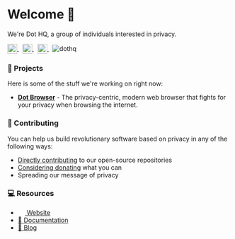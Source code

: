 # Welcome 👋

We're Dot HQ, a group of individuals interested in privacy.

<p>
  <a href="https://twitter.com/DotBrowser" target="blank">
    <img align="center" src="https://i.imgur.com/hz1w2yY.png" alt="DotBrowser" height="22" width="22" />
  </a>
  <span></span>
	&nbsp;
  <a href="https://discord.gg/WRDEK2D" target="blank"> 
    <img align="center" src="https://i.imgur.com/gvtzy24.png" alt="WRDEK2D" height="22" width="22" />
  </a>
  <span></span>
	&nbsp;
  <a href="https://dothq.link/matrix" target="blank"> 
    <img align="center" src="https://i.imgur.com/4ouZPws.png" alt="#dothq:matrix.org" height="22" width="22" />
  </a>
  <span></span>
	&nbsp;
  <img align="center" src="https://komarev.com/ghpvc/?username=dothq&label=Profile%20views&color=0e75b6&style=flat" alt="dothq" />
</p>

### 🚀 Projects

Here is some of the stuff we're working on right now:

* **[Dot Browser](https://github.com/dothq/browser)** - The privacy-centric, modern web browser that fights for your privacy when browsing the internet.
<!-- * **[Dot One](https://github.com/dothq/one)** - A next-generation accounts system for synchronising your data with peace of mind. -->

### 🤝 Contributing

You can help us build revolutionary software based on privacy in any of the following ways:

* [Directly contributing](https://github.com/orgs/dothq/repositories?q=&type=source&language=&sort=stargazers) to our open-source repositories
* [Considering donating](https://www.dothq.co/donate) what you can
* Spreading our message of privacy

### 💻 Resources

<ul>
  <li>
    <a href="https://dothq.co" target="blank"> 
      <img src="https://www.dothq.co/favicon.png" height="16" width="16" />
      <span></span>
      Website
    </a>
  </li>
  <li>
    <a href="https://docs.dothq.co" target="blank"> 
      📝
      <span></span>
      Documentation
    </a>
  </li>
    <li>
    <a href="https://dothq.co/blog" target="blank"> 
     📔
      <span></span>
      Blog
    </a>
  </li>
</ul>
